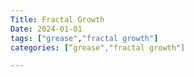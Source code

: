 ```yaml
---
Title: Fractal Growth
Date: 2024-01-01
tags: ["grease","fractal growth"]
categories: [“grease","fractal growth"]

---
```


